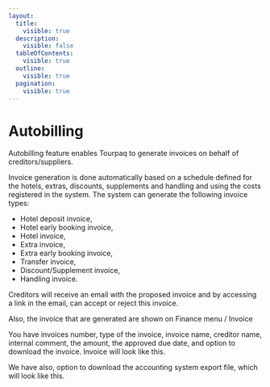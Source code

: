 ```yaml
---
layout:
  title:
    visible: true
  description:
    visible: false
  tableOfContents:
    visible: true
  outline:
    visible: true
  pagination:
    visible: true
---
```


# Autobilling

Autobilling feature enables Tourpaq to generate invoices on behalf of creditors/suppliers.&#x20;

Invoice generation is done automatically based on a schedule defined for the hotels, extras, discounts, supplements and handling and using the costs registered in the system. The system can generate the following invoice types:&#x20;

* Hotel deposit invoice,&#x20;
* Hotel early booking invoice,&#x20;
* Hotel invoice,&#x20;
* Extra invoice,&#x20;
* Extra early booking invoice,&#x20;
* Transfer invoice,&#x20;
* Discount/Supplement invoice,&#x20;
* Handling invoice.&#x20;

Creditors will receive an email with the proposed invoice and by accessing a link in the email, can accept or reject this invoice.&#x20;

Also, the invoice that are generated are shown on Finance menu / Invoice&#x20;

You have invoices number, type of the invoice, invoice name, creditor name, internal comment, the amount, the approved due date, and option to download the invoice. Invoice will look like this.&#x20;

We have also, option to download the accounting system export file, which will look like this.

